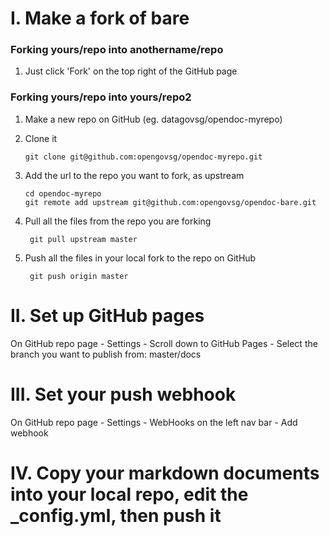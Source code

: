
# I. Make a fork of bare

### Forking yours/repo into anothername/repo

1. Just click 'Fork' on the top right of the GitHub page

### Forking yours/repo into yours/repo2

1. Make a new repo on GitHub (eg. datagovsg/opendoc-myrepo)

2. Clone it
	
	`git clone git@github.com:opengovsg/opendoc-myrepo.git`

3. Add the url to the repo you want to fork, as  upstream
	``` 
	cd opendoc-myrepo
	git remote add upstream git@github.com:opengovsg/opendoc-bare.git
	```

4. Pull all the files from the repo you are forking

	` git pull upstream master`

5. Push all the files in your local fork to the repo on GitHub
	
	` git push origin master` 

# II. Set up GitHub pages

On GitHub repo page - Settings - Scroll down to GitHub Pages - Select the branch you want to publish from: master/docs

# III. Set your push webhook

On GitHub repo page - Settings - WebHooks on the left nav bar - Add webhook


# IV. Copy your markdown documents into your local repo, edit the _config.yml, then push it 
